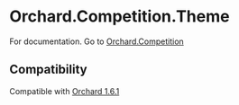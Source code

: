 # Orchard.Competition.Theme

For documentation. Go to [Orchard.Competition](https://github.com/desjoerd/Orchard.Competition)

## Compatibility
Compatible with [Orchard 1.6.1](https://orchard.codeplex.com/releases/view/90325)
